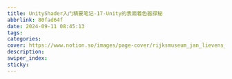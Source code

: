 ```yaml
---
title: UnityShader入门精要笔记-17-Unity的表面着色器探秘
abbrlink: 80fad64f
date: 2024-09-11 08:45:13
tags:
categories:
cover: https://www.notion.so/images/page-cover/rijksmuseum_jan_lievens_1627.jpg
description:
swiper_index:
sticky:
---
```


